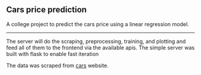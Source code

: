## Cars price prediction

A college project to predict the cars price using a linear regression model.

---

The server will do the scraping, preprocessing, training, and plotting and feed all of them to the frontend via the available apis. The simple server was built with flask to enable fast iteration

The data was scraped from [cars](https://www.cars.com) website.
